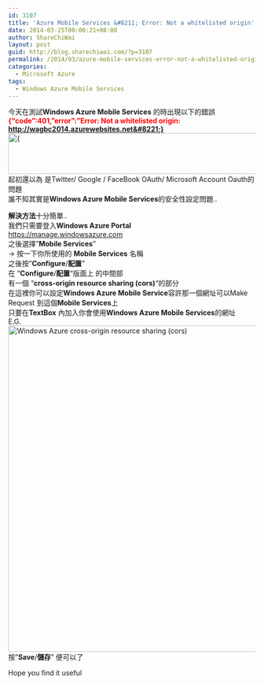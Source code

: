 ```yaml
---
id: 3107
title: 'Azure Mobile Services &#8211; Error: Not a whitelisted origin'
date: 2014-03-25T00:00:21+08:00
author: ShareChiWai
layout: post
guid: http://blog.sharechiwai.com/?p=3107
permalink: /2014/03/azure-mobile-services-error-not-a-whitelisted-origin/
categories:
  - Microsoft Azure
tags:
  - Windows Azure Mobile Services
---
```

今天在測試**Windows Azure Mobile Services** 的時出現以下的錯誤  
<span style="color: #ff0000;"><strong>{&#8220;code&#8221;:401,&#8221;error&#8221;:&#8221;Error: Not a whitelisted origin: http://wagbc2014.azurewebsites.net&#8221;}</strong></span>  
<img class="alignnone" alt="{" src="https://i1.wp.com/farm8.staticflickr.com/7020/13304482255_808b233db8_o.jpg?resize=625%2C83" width="625" height="83" data-recalc-dims="1" />  
起初還以為 是Twitter/ Google / FaceBook OAuth/ Microsoft Account Oauth的問題  
誰不知其實是**Windows Azure Mobile Services**的安全性設定問題..

**解決方法**十分簡單..  
我們只需要登入**Windows Azure Portal**  
<a title="Manage Microsoft Azure" href="https://manage.windowsazure.com" target="_blank">https://manage.windowsazure.com</a>  
之後選擇&#8221;**Mobile Services**&#8221;  
-> 按一下你所使用的 **Mobile Services** 名稱  
之後按&#8221;**Configure**/**配置**&#8221;  
在 &#8220;**Configure**/**配置**&#8220;版面上 的中間部  
有一個 &#8220;**cross-origin resource sharing (cors)**&#8220;的部分  
在這裡你可以設定**Windows Azure Mobile Service**容許那一個網址可以Make Request 到這個**Mobile Services**上  
只要在**TextBox** 內加入你會使用**Windows Azure Mobile Services**的網址  
E.G.  
<img class="alignnone" alt="Windows Azure cross-origin resource sharing (cors)" src="https://i2.wp.com/farm8.staticflickr.com/7012/13304632083_9c5ac838f1_c.jpg?resize=625%2C663" width="625" height="663" data-recalc-dims="1" />  
按&#8221;**Save**/**儲存**&#8221; 便可以了

Hope you find it useful